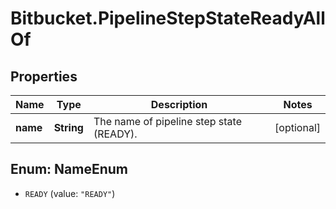 # Bitbucket.PipelineStepStateReadyAllOf

## Properties

Name | Type | Description | Notes
------------ | ------------- | ------------- | -------------
**name** | **String** | The name of pipeline step state (READY). | [optional] 



## Enum: NameEnum


* `READY` (value: `"READY"`)




